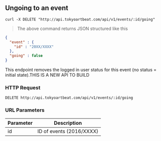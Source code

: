 ## Ungoing to an event

```shell
curl -X DELETE "http://api.tokyoartbeat.com/api/v1/events/:id/going"
```

> The above command returns JSON structured like this 

```json
{
  "event" : {
    "id" : "20XX/XXXX"
  },
  "going" : false
}
```

This endpoint removes the logged in user status for this event (no status = initial state).THIS IS A NEW API TO BUILD

### HTTP Request

`DELETE http://api.tokyoartbeat.com/api/v1/events/:id/going`

### URL Parameters

Parameter | Description
--------- | -----------
id | ID  of events (2016/XXXX)